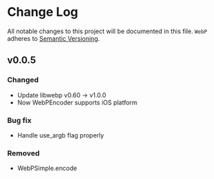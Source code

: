 # Change Log

All notable changes to this project will be documented in this file.
`WebP` adheres to [Semantic Versioning](http://semver.org/).

## v0.0.5

### Changed

* Update libwebp v0.60 -> v1.0.0
* Now WebPEncoder supports iOS platform

### Bug fix

* Handle use_argb flag properly

### Removed

* WebPSimple.encode
